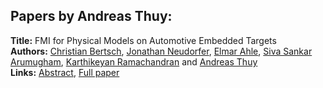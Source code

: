 <h2>Papers by Andreas Thuy:</h2>
<p>
<b>Title:</b> FMI for Physical Models on Automotive Embedded Targets<br />
<b>Authors:</b> <a href="../authors/author_27.html">Christian Bertsch</a>, <a href="../authors/author_212.html">Jonathan Neudorfer</a>, <a href="../authors/author_1.html">Elmar Ahle</a>, <a href="../authors/author_9.html">Siva Sankar Arumugham</a>, <a href="../authors/author_250.html">Karthikeyan Ramachandran</a> and <a href="../authors/author_307.html">Andreas Thuy</a><br />
<b>Links:</b> <a href="../abstracts/abstract_4.pdf">Abstract</a>, <a href="../submissions/ecp1511843_BertschNeudorferAhleArumughamRamachandranThuy.pdf">Full paper</a>
</p>